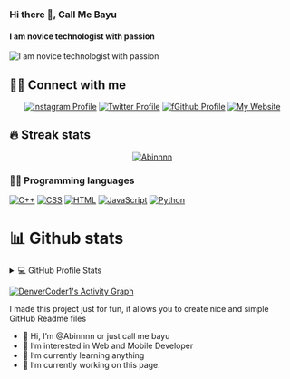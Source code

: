 ### Hi there 👋, Call Me Bayu
#### I am novice technologist with passion
![I am novice technologist with passion](https://raw.githubusercontent.com/prafful98/prafful98/master/banner.png)

## 🙋‍♂️ Connect with me
<p align="center">
  <a href="https://www.instagram.com/adhityabay_/">
    <img alt="Instagram Profile" title="Follow My Instagram" src="https://search.brave.com/images?q=instagram%20small%20logo#0" /></a>  
  <a href="https://twitter.com/dhitezy4">
    <img alt="Twitter Profile" title="Follow My Twitter" src="https://img.shields.io/twitter/follow/NeerajR76494084?color=55960c&labelColor=488207&label=Follow&logo=twitter&logoColor=white&style=for-the-badge"/></a>
  <a href="https://github.com/Abinnnn">
    <img alt="fGithub Profile" title="Follow My Github" src="https://img.shields.io/github/followers/Neeraj2002?color=236ad3&labelColor=1155ba&style=for-the-badge&logo=github&label=Follow"/></a>
  <a href="https://developercorner78.blogspot.com/">
    <img alt="My Website" title="My Website" src="https://img.shields.io/website?label=WEBISTE&style=for-the-badge&up_color=yellow&up_message=VISIT&url=https%3A%2F%2Fneeraj2002.github.io%2F"/></a> 
</p>

## 🔥 Streak stats

<!-- GitHub Readme Streak Stats - https://github.com/DenverCoder1/github-readme-streak-stats -->
<p align="center">
  <a href="https://github.com/Abinnnn/github-readme-streak-stats">
    <img title="🔥 Get streak stats for your profile at git.io/streak-stats" alt="Abinnnn" src="https://github-readme-streak-stats.herokuapp.com?user=Neeraj2002&theme=monokai-metallian&hide_border=true"/>
  </a>
</p>

### 👨‍💻 Programming languages

<p>
    <a href="#"><img alt="C++" src="https://img.shields.io/badge/C++%20-%2300599C.svg?logo=c%2B%2B&logoColor=white"></a>
    <a href="#"><img alt="CSS" src="https://img.shields.io/badge/CSS%20-%231572B6.svg?logo=css3&logoColor=white"></a>
    <a href="#"><img alt="HTML" src="https://img.shields.io/badge/HTML%20-%23E34F26.svg?logo=html5&logoColor=white"></a>
    <a href="#"><img alt="JavaScript" src="https://img.shields.io/badge/JavaScript%20-%23F7DF1E.svg?logo=javascript&logoColor=black"></a>
    <a href="#"><img alt="Python" src="https://img.shields.io/badge/Python%20-%2314354C.svg?logo=python&logoColor=white"></a>

# 📊 Github stats

<!-- https://github.com/anuraghazra/github-readme-stats -->
<details> 
  <summary>💻 GitHub Profile Stats</summary>
  <br/>
    <a href="https://github.com/anuraghazra/github-readme-stats"><img alt="Abinnnn Stats" src="https://github-readme-stats.vercel.app/api?username=Neeraj2002&show_icons=true&theme=tokyonight" height="192px"/></a>
  <a href="https://github.com/anuraghazra/github-readme-stats"><img alt="" src="https://github-readme-stats.vercel.app/api/top-langs/?username=Neeraj2002&layout=compact" height="192px"/></a>
  <br/>
  <b>Note:</b> Top languages is only a metric of the languages my public code consists of and doesn't reflect experience or skill level.
</details>

<!-- https://github.com/ashutosh00710/github-readme-activity-graph -->
<a href="https://github.com/ashutosh00710/github-readme-activity-graph"><img alt="DenverCoder1's Activity Graph" src="https://blooming-savannah-50472.herokuapp.com/graph?username=Neeraj2002&theme=react-dark&hide_border=true" /></a>

I made this project just for fun, it allows you to create nice and simple GitHub Readme files


- 👋 Hi, I’m @Abinnnn or just call me bayu
- 👀 I’m interested in Web and Mobile Developer
- 🌱 I’m currently learning anything
- 🔭 I’m currently working on this page. 

